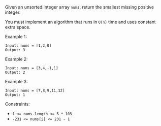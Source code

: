 Given an unsorted integer array `nums`, return the smallest missing positive integer.

You must implement an algorithm that runs in `O(n)` time and uses constant extra space. 

Example 1:
```
Input: nums = [1,2,0]
Output: 3
```
Example 2:
```
Input: nums = [3,4,-1,1]
Output: 2
```
Example 3:
```
Input: nums = [7,8,9,11,12]
Output: 1
```

Constraints:
- `1 <= nums.length <= 5 * 105`
- `-231 <= nums[i] <= 231 - 1`
